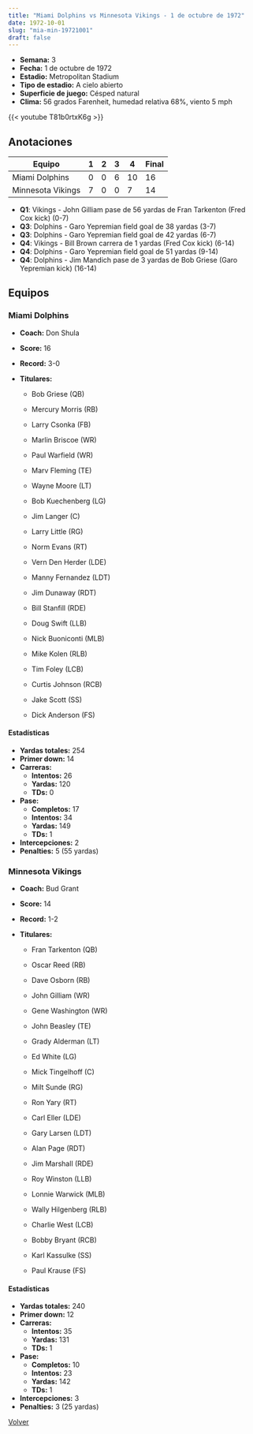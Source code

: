 ```yaml
---
title: "Miami Dolphins vs Minnesota Vikings - 1 de octubre de 1972"
date: 1972-10-01
slug: "mia-min-19721001"
draft: false
---
```


- **Semana:** 3
- **Fecha:** 1 de octubre de 1972
- **Estadio:** Metropolitan Stadium
- **Tipo de estadio:** A cielo abierto
- **Superficie de juego:** Césped natural
- **Clima:** 56 grados Farenheit, humedad relativa 68%, viento 5 mph


{{< youtube T81b0rtxK6g >}}


## Anotaciones
| Equipo | 1 | 2 | 3 | 4 | Final |
|--------|---|---|---|---|-------|
| Miami Dolphins  | 0 | 0 | 6 | 10  | 16 |
| Minnesota Vikings  | 7 | 0 | 0 | 7  | 14 |
- **Q1**: Vikings - John Gilliam pase de 56 yardas de Fran Tarkenton (Fred Cox kick) (0-7)
- **Q3**: Dolphins - Garo Yepremian field goal de 38 yardas (3-7)
- **Q3**: Dolphins - Garo Yepremian field goal de 42 yardas (6-7)
- **Q4**: Vikings - Bill Brown carrera de 1 yardas (Fred Cox kick) (6-14)
- **Q4**: Dolphins - Garo Yepremian field goal de 51 yardas (9-14)
- **Q4**: Dolphins - Jim Mandich pase de 3 yardas de Bob Griese (Garo Yepremian kick) (16-14)


## Equipos


### Miami Dolphins
* **Coach:** Don Shula
* **Score:** 16
* **Record:** 3-0
* **Titulares:** 

  * Bob Griese (QB) 

  * Mercury Morris (RB) 

  * Larry Csonka (FB) 

  * Marlin Briscoe (WR) 

  * Paul Warfield (WR) 

  * Marv Fleming (TE) 

  * Wayne Moore (LT) 

  * Bob Kuechenberg (LG) 

  * Jim Langer (C) 

  * Larry Little (RG) 

  * Norm Evans (RT) 

  * Vern Den Herder (LDE) 

  * Manny Fernandez (LDT) 

  * Jim Dunaway (RDT) 

  * Bill Stanfill (RDE) 

  * Doug Swift (LLB) 

  * Nick Buoniconti (MLB) 

  * Mike Kolen (RLB) 

  * Tim Foley (LCB) 

  * Curtis Johnson (RCB) 

  * Jake Scott (SS) 

  * Dick Anderson (FS) 

#### Estadísticas
* **Yardas totales:** 254
* **Primer down:** 14
* **Carreras:**
  * **Intentos:** 26
  * **Yardas:** 120
  * **TDs:** 0
* **Pase:**
  * **Completos:** 17
  * **Intentos:** 34
  * **Yardas:** 149
  * **TDs:** 1
* **Intercepciones:** 2
* **Penalties:** 5 (55 yardas)

### Minnesota Vikings
* **Coach:** Bud Grant
* **Score:** 14
* **Record:** 1-2
* **Titulares:** 

  * Fran Tarkenton (QB) 

  * Oscar Reed (RB) 

  * Dave Osborn (RB) 

  * John Gilliam (WR) 

  * Gene Washington (WR) 

  * John Beasley (TE) 

  * Grady Alderman (LT) 

  * Ed White (LG) 

  * Mick Tingelhoff (C) 

  * Milt Sunde (RG) 

  * Ron Yary (RT) 

  * Carl Eller (LDE) 

  * Gary Larsen (LDT) 

  * Alan Page (RDT) 

  * Jim Marshall (RDE) 

  * Roy Winston (LLB) 

  * Lonnie Warwick (MLB) 

  * Wally Hilgenberg (RLB) 

  * Charlie West (LCB) 

  * Bobby Bryant (RCB) 

  * Karl Kassulke (SS) 

  * Paul Krause (FS) 

#### Estadísticas
* **Yardas totales:** 240
* **Primer down:** 12
* **Carreras:**
  * **Intentos:** 35
  * **Yardas:** 131
  * **TDs:** 1
* **Pase:**
  * **Completos:** 10
  * **Intentos:** 23
  * **Yardas:** 142
  * **TDs:** 1
* **Intercepciones:** 3
* **Penalties:** 3 (25 yardas)


[Volver](/historia/1972)

